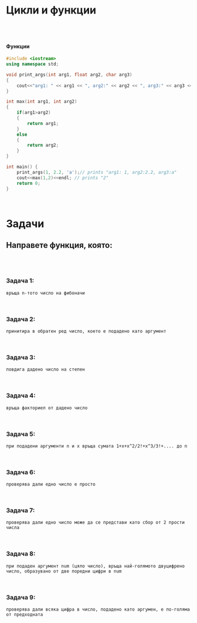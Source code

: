 # **Цикли и функции**
<br />
<br />


#### **Функции**
```cpp
#include <iostream> 
using namespace std;

void print_args(int arg1, float arg2, char arg3)
{
    cout<<"arg1: " << arg1 << ", arg2:" << arg2 << ", arg3:" << arg3 << endl
}

int max(int arg1, int arg2)
{
    if(arg1>arg2)
    {
        return arg1;
    }
    else
    {
        return arg2;
    }
}

int main() {
    print_args(1, 2.2, 'a');// prints "arg1: 1, arg2:2.2, arg3:a"
    cout<<max(1,2)<<endl; // prints "2"
    return 0;
}
```

<br />

# **Задачи**

## **Направете функция, която:**
<br />
<br />

### **Задача 1:**
    връща n-тото число на фибоначи
<br />   

### **Задача 2:**
    принитира в обратен ред число, което е подадено като аргумент 
<br />

### **Задача 3:**
    повдига дадено число на степен
<br />

### **Задача 4:**
    връща факториел от дадено число
<br />

### **Задача 5:**
    при подадени аргументи n и х връща сумата 1+x+x^2/2!+x^3/3!+.... до n
<br />

### **Задача 6:**
    проверява дали едно число е просто
<br />

### **Задача 7:**
    проверява дали едно число може да се представи като сбор от 2 прости числа
<br />

### **Задача 8:**
    при подаден аргумент num (цяло число), връща най-голямото двуцифрено число, образувано от две поредни цифри в num
<br />

### **Задача 9:**
    проверява дали всяка цифра в число, подадено като аргумен, е по-голяма от предходната
    
    
